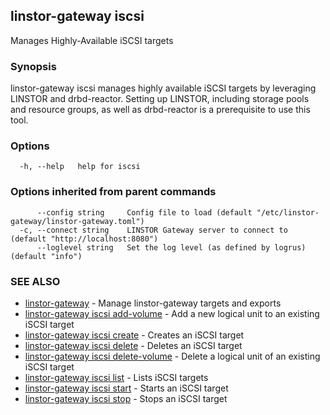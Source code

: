 ## linstor-gateway iscsi

Manages Highly-Available iSCSI targets

### Synopsis

linstor-gateway iscsi manages highly available iSCSI targets by leveraging
LINSTOR and drbd-reactor. Setting up LINSTOR, including storage pools and resource groups,
as well as drbd-reactor is a prerequisite to use this tool.

### Options

```
  -h, --help   help for iscsi
```

### Options inherited from parent commands

```
      --config string     Config file to load (default "/etc/linstor-gateway/linstor-gateway.toml")
  -c, --connect string    LINSTOR Gateway server to connect to (default "http://localhost:8080")
      --loglevel string   Set the log level (as defined by logrus) (default "info")
```

### SEE ALSO

* [linstor-gateway](linstor-gateway.md)	 - Manage linstor-gateway targets and exports
* [linstor-gateway iscsi add-volume](linstor-gateway_iscsi_add-volume.md)	 - Add a new logical unit to an existing iSCSI target
* [linstor-gateway iscsi create](linstor-gateway_iscsi_create.md)	 - Creates an iSCSI target
* [linstor-gateway iscsi delete](linstor-gateway_iscsi_delete.md)	 - Deletes an iSCSI target
* [linstor-gateway iscsi delete-volume](linstor-gateway_iscsi_delete-volume.md)	 - Delete a logical unit of an existing iSCSI target
* [linstor-gateway iscsi list](linstor-gateway_iscsi_list.md)	 - Lists iSCSI targets
* [linstor-gateway iscsi start](linstor-gateway_iscsi_start.md)	 - Starts an iSCSI target
* [linstor-gateway iscsi stop](linstor-gateway_iscsi_stop.md)	 - Stops an iSCSI target

